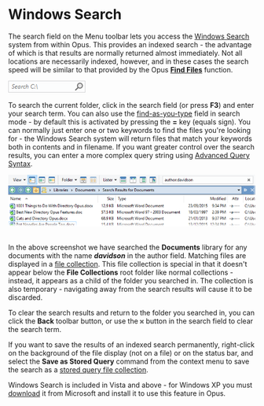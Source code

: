 # Windows Search

The search field on the Menu toolbar lets you access the [Windows Search](http://windows.microsoft.com/en-GB/windows7/products/features/windows-search) system from within Opus. This provides an indexed search - the advantage of which is that results are normally returned almost immediately. Not all locations are necessarily indexed, however, and in these cases the search speed will be similar to that provided by the Opus **[Find Files](find_files/RAEDME.md)** function.

![](/Manual/images/media/search_field.png) 

To search the current folder, click in the search field (or press **F3**) and enter your search term. You can also use the [find-as-you-type](../the_lister/find-as-you-type_field.md) field in search mode - by default this is activated by pressing the **=** key (equals sign). You can normally just enter one or two keywords to find the files you're looking for - the Windows Search system will return files that match your keywords both in contents and in filename. If you want greater control over the search results, you can enter a more complex query string using [Advanced Query Syntax](http://msdn.microsoft.com/en-us/library/aa965711%28v=vs.85%29.aspx).

![](/Manual/images/media/windows_search.png) 

In the above screenshot we have searched the **Documents** library for any documents with the name ***davidson*** in the author field. Matching files are displayed in a [file collection](../virtual_file_system/file_collections/RAEDME.md). This file collection is special in that it doesn't appear below the **File Collections** root folder like normal collections - instead, it appears as a child of the folder you searched in. The collection is also temporary - navigating away from the search results will cause it to be discarded.

To clear the search results and return to the folder you searched in, you can click the **Back** toolbar button, or use the ![](/Manual/images/media/filter_bar_-_close.png) button in the search field to clear the search term.

If you want to save the results of an indexed search permanently, right-click on the background of the file display (not on a file) or on the status bar, and select the **Save as Stored Query** command from the context menu to save the search as a [stored query file collection](../virtual_file_system/file_collections/stored_queries.md).

Windows Search is included in Vista and above - for Windows XP you must [download](http://www.gpsoft.com.au/DScripts/redirect.asp?page=windowssearch) it from Microsoft and install it to use this feature in Opus.

